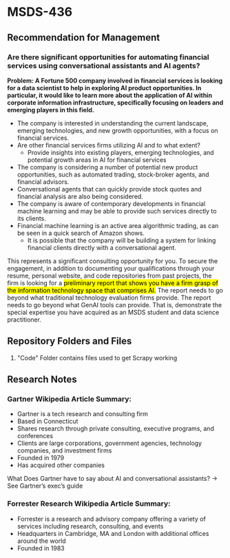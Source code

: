 # MSDS-436

## Recommendation for Management
### Are there significant opportunities for automating financial services using conversational assistants and AI agents? 




**Problem: A Fortune 500 company involved in financial services is looking for a data scientist to help in exploring AI product opportunities. In particular, it would like to learn more about the application of AI within corporate information infrastructure, specifically focusing on leaders and emerging players in this field.** 

* The company is interested in understanding the current landscape, emerging technologies, and new growth opportunities, with a focus on financial services. 
* Are other financial services firms utilizing AI and to what extent? 
  * Provide insights into existing players, emerging technologies, and potential growth areas in AI for financial services
* The company is considering a number of potential new product opportunities, such as automated trading, stock-broker agents, and financial advisors.
* Conversational agents that can quickly provide stock quotes and financial analysis are also being considered. 
* The company is aware of contemporary developments in financial machine learning and may be able to provide such services directly to its clients.
* Financial machine learning is an active area algorithmic trading, as can be seen in a quick search of Amazon shows. 
  * It is possible that the company will be building a system for linking financial clients directly with a conversational agent.


This represents a significant consulting opportunity for you. To secure the engagement, in addition to documenting your qualifications through your resume, personal website, and code repositories from past projects, the firm is looking for a <mark>preliminary report that shows you have a firm grasp of the information technology space that comprises AI.</mark> The report needs to go beyond what traditional technology evaluation firms provide. The report needs to go beyond what GenAI tools can provide. That is, demonstrate the special expertise you have acquired as an MSDS student and data science practitioner.

## Repository Folders and Files
1. "Code" Folder contains files used to get Scrapy working

## Research Notes
### Gartner Wikipedia Article Summary:
* Gartner is a tech research and consulting firm
* Based in Connecticut
* Shares research through private consulting, executive programs, and conferences
* Clients are large corporations, government agencies, technology companies, and investment firms
* Founded in 1979
* Has acquired other companies


What Does Gartner have to say about AI and conversational assistants?
-> See Gartner’s exec’s guide


### Forrester Research Wikipedia Article Summary:
* Forrester is a research and advisory company offering a variety of services including research, consulting, and events
* Headquarters in Cambridge, MA and London with additional offices around the world
* Founded in 1983
